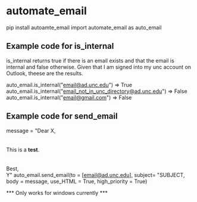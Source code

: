 # automate_email 

pip install autoamte_email
import automate_email as auto_email

## Example code for is_internal

is_internal returns true if there is an email exists and that the email is internal and false otherwise. Given that I am signed into my unc account on Outlook, theese are the results.

auto_email.is_internal("email@ad.unc.edu") => True
auto_email.is_internal("email_not_in_unc_directory@ad.unc.edu") => False
auto_email.is_internal("email@gmail.com") => False

## Example code for send_email

message = "Dear X,<br><br>\
          This is a <b>test</b>.<br><br>\
          Best,<br>
          Y"
auto_email.send_email(to = [email@ad.unc.edu], subject= "SUBJECT, body = message, use_HTML = True, high_priority = True)

*** Only works for windows currently ***
